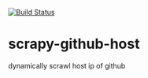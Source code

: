 
[![Build Status](https://travis-ci.org/daodao10/scrapy-github-host.svg?branch=master)](https://travis-ci.org/daodao10/scrapy-github-host)

# scrapy-github-host
dynamically scrawl host ip of github
